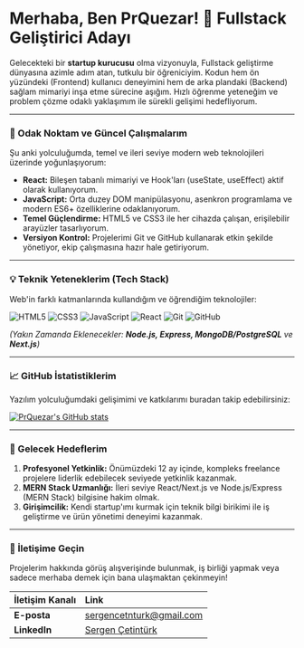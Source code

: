 # Merhaba, Ben PrQuezar! 👋 Fullstack Geliştirici Adayı

Gelecekteki bir **startup kurucusu** olma vizyonuyla, Fullstack geliştirme dünyasına azimle adım atan, tutkulu bir öğreniciyim. Kodun hem ön yüzündeki (Frontend) kullanıcı deneyimini hem de arka plandaki (Backend) sağlam mimariyi inşa etme sürecine aşığım. Hızlı öğrenme yeteneğim ve problem çözme odaklı yaklaşımım ile sürekli gelişimi hedefliyorum.

---

### 🚀 Odak Noktam ve Güncel Çalışmalarım

Şu anki yolculuğumda, temel ve ileri seviye modern web teknolojileri üzerinde yoğunlaşıyorum:

* **React:** Bileşen tabanlı mimariyi ve Hook'ları (useState, useEffect) aktif olarak kullanıyorum.
* **JavaScript:** Orta duzey DOM manipülasyonu, asenkron programlama ve modern ES6+ özelliklerine odaklanıyorum.
* **Temel Güçlendirme:** HTML5 ve CSS3 ile her cihazda çalışan, erişilebilir arayüzler tasarlıyorum.
* **Versiyon Kontrol:** Projelerimi Git ve GitHub kullanarak etkin şekilde yönetiyor, ekip çalışmasına hazır hale getiriyorum.

---

### 💡 Teknik Yeteneklerim (Tech Stack)

Web'in farklı katmanlarında kullandığım ve öğrendiğim teknolojiler:

![HTML5](https://img.shields.io/badge/HTML5-E34F26?style=for-the-badge&logo=html5&logoColor=white)
![CSS3](https://img-shields.io/badge/CSS3-1572B6?style=for-the-badge&logo=css3&logoColor=white)
![JavaScript](https://img.shields.io/badge/JavaScript-F7DF1E?style=for-the-badge&logo=javascript&logoColor=black)
![React](https://img.shields.io/badge/React-20232A?style=for-the-badge&logo=react&logoColor=61DAFB)
![Git](https://img.shields.io/badge/Git-F05032?style=for-the-badge&logo=git&logoColor=white)
![GitHub](https://img.shields.io/badge/GitHub-100000?style=for-the-badge&logo=github&logoColor=white)

*(Yakın Zamanda Eklenecekler: **Node.js, Express, MongoDB/PostgreSQL** ve **Next.js**)*

---

### 📈 GitHub İstatistiklerim

Yazılım yolculuğumdaki gelişimimi ve katkılarımı buradan takip edebilirsiniz:

[![PrQuezar's GitHub stats](https://github-readme-stats.vercel.app/api?username=PrQuezar&show_icons=true&theme=radical&hide_rank=true)](https://github.com/PrQuezar/github-readme-stats)

---

### 🎯 Gelecek Hedeflerim

1.  **Profesyonel Yetkinlik:** Önümüzdeki 12 ay içinde, kompleks freelance projelere liderlik edebilecek seviyede yetkinlik kazanmak.
2.  **MERN Stack Uzmanlığı:** İleri seviye React/Next.js ve Node.js/Express (MERN Stack) bilgisine hakim olmak.
3.  **Girişimcilik:** Kendi startup'ımı kurmak için teknik bilgi birikimi ile iş geliştirme ve ürün yönetimi deneyimi kazanmak.

---

### 🤝 İletişime Geçin

Projelerim hakkında görüş alışverişinde bulunmak, iş birliği yapmak veya sadece merhaba demek için bana ulaşmaktan çekinmeyin!

| İletişim Kanalı | Link |
| :--- | :--- |
| **E-posta** | [sergencetnturk@gmail.com](mailto:sergencetnturk@gmail.com) |
| **LinkedIn** | [Sergen Çetintürk](https://www.linkedin.com/in/sergen-cetinturk) |
